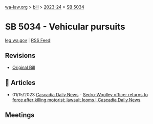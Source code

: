 [wa-law.org](/) > [bill](/bill/) > [2023-24](/bill/2023-24/) > [SB 5034](/bill/2023-24/sb/5034/)

# SB 5034 - Vehicular pursuits
[leg.wa.gov](https://app.leg.wa.gov/billsummary?BillNumber=5034&Year=2023&Initiative=false) | [RSS Feed](./rss.xml)

## Revisions
* [Original Bill](1/)

## 📰 Articles
* 01/15/2023 [Cascadia Daily News](/org/cascadia_daily_news/) - [Sedro-Woolley officer returns to force after killing motorist; lawsuit looms | Cascadia Daily News](https://www.cascadiadaily.com/2023/jan/15/sedro-woolley-officer-returns-to-force-after-killing-motorist-lawsuit-looms/#:~:text=5034)

## Meetings